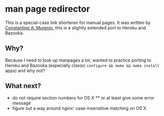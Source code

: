 # man page redirector

This is a special-case link shortener for manual pages. It was written by [Constantine A. Murenin](http://mdoc.su/), this is a slightly extended port to Heroku and Bazooka.

## Why?

Because I need to look up manpages a lot, wanted to practice porting to Heroku and Bazooka (especially classic `configure && make && make install` apps) and why not?

## What next?

* do not require section numbers for OS X
** or at least give some error message
* figure out a way around nginx' case-insensitive matching on OS X
